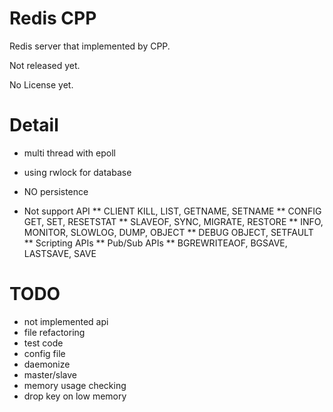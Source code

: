 Redis CPP
========================
Redis server that implemented by CPP.

Not released yet.

No License yet.

# Detail
* multi thread with epoll
* using rwlock for database
* NO persistence

* Not support API
** CLIENT KILL, LIST, GETNAME, SETNAME
** CONFIG GET, SET, RESETSTAT
** SLAVEOF, SYNC, MIGRATE, RESTORE
** INFO, MONITOR, SLOWLOG, DUMP, OBJECT
** DEBUG OBJECT, SETFAULT
** Scripting APIs
** Pub/Sub APIs
** BGREWRITEAOF, BGSAVE, LASTSAVE, SAVE

# TODO
* not implemented api
* file refactoring
* test code
* config file
* daemonize
* master/slave
* memory usage checking
* drop key on low memory
